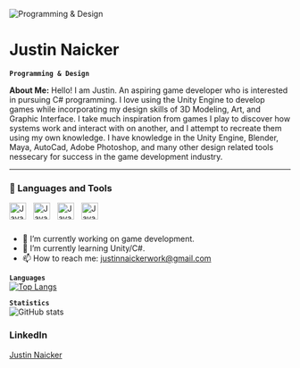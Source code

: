 ![Programming & Design](https://media.licdn.com/dms/image/D4E16AQEdqzhlhmA1vA/profile-displaybackgroundimage-shrink_350_1400/0/1679244589822?e=1684972800&v=beta&t=lbjDFfINi7XcwKq--kT-bP3R39eenl4RY7OmynRlpNI)

# Justin Naicker
**`Programming & Design`**

**About Me:** Hello! I am Justin. An aspiring game developer who is interested in pursuing C# programming. I love using  the Unity Engine to develop games while incorporating my design skills of 3D Modeling, Art, and Graphic Interface. I take much inspiration from games I play to discover how systems work and interact with on another, and I attempt to recreate them using my own knowledge. I have knowledge in the Unity Engine, Blender, Maya, AutoCad, Adobe Photoshop, and many other design related tools nessecary for success in the game development industry.

---

### 🧰 Languages and Tools

<img align="left" alt="Java" width= "30px" style="padding-right:10px" src="https://cdn.jsdelivr.net/gh/devicons/devicon/icons/unity/unity-original.svg" />
<img align="left" alt="Java" width= "30px" style="padding-right:10px" src="https://cdn.jsdelivr.net/gh/devicons/devicon/icons/photoshop/photoshop-plain.svg" />
<img align="left" alt="Java" width= "30px" style="padding-right:10px" src="https://cdn.jsdelivr.net/gh/devicons/devicon/icons/blender/blender-original.svg" />
<img align="left" alt="Java" width= "30px" style="padding-right:10px" src="https://cdn.jsdelivr.net/gh/devicons/devicon/icons/maya/maya-original.svg"/>


<br/>

#

- 🔭 I’m currently working on game development. 
- 🌱 I’m currently learning Unity/C#. 
- 📫 How to reach me: justinnaickerwork@gmail.com 

**`Languages`**
<br/>
[![Top Langs](https://github-readme-stats.vercel.app/api/top-langs/?username=Justin-Naicker)](https://github.com/Justin-Naicker/github-readme-stats)

**`Statistics`**
<br/>
![GitHub stats](https://github-readme-stats.vercel.app/api?username=Justin-Naicker&show_icons=true)  


### LinkedIn

<div class="badge-base LI-profile-badge" data-locale="en_US" data-size="large" data-theme="light" data-type="HORIZONTAL" data-vanity="justin-naicker-1a6942269" data-version="v1"><a class="badge-base__link LI-simple-link" href="https://www.linkedin.com/in/justin-naicker-1a6942269?trk=profile-badge">Justin Naicker</a></div>
              
